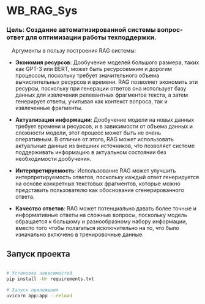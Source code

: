 # WB_RAG_Sys

### Цель: Создание автоматизированной системы вопрос-ответ для оптимизации работы техподдержки.
&emsp;Аргументы в пользу построения RAG системы:

 + **Экономия ресурсов**: Дообучение моделей большого размера, таких как GPT-3 или BERT, может быть ресурсоемким и дорогим процессом, поскольку требует значительного объема вычислительных ресурсов и времени. RAG позволяет экономить эти ресурсы, поскольку при генерации ответов она использует базу данных для извлечения релевантных фрагментов текста, а затем генерирует ответы, учитывая как контекст вопроса, так и извлеченные фрагменты.

 + **Актуализация информации**: Дообучение модели на новых данных требует времени и ресурсов, и в зависимости от объема данных и сложности модели, этот процесс может быть не очень оперативным. В отличие от этого, RAG может использовать актуальные данные из внешних источников, что позволяет системе поддерживать информацию в актуальном состоянии без необходимости дообучения.

 + **Интерпретируемость**: Использование RAG может улучшить интерпретируемость ответов, поскольку каждый ответ генерируется на основе конкретных текстовых фрагментов, которые можно представить пользователю как обоснование сгенерированного ответа.

 + **Качество ответов**: RAG может потенциально давать более точные и информативные ответы на сложные вопросы, поскольку модель обращается к большому и разнообразному набору информации, вместо того чтобы полагаться исключительно на то, что было изначально включено в тренировочные данные.

## Запуск проекта

```bash

# Установка зависимостей
pip install -Ur requirements.txt

# Запуск приложения
uvicorn app:app --reload
```
